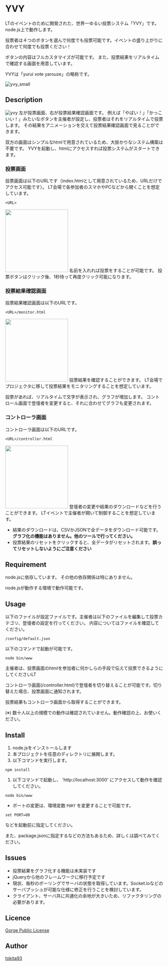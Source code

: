 YVY
====

LTのイベントのために開発された、世界一ゆるい投票システム「YVY」です。
node.js上で動作します。

投票者は４つのボタンを選んで何度でも投票可能です。イベントの盛り上がりに合わせて何度でも投票ください！

ボタンの内容はフルカスタマイズが可能です。
また、投票結果をリアルタイムで確認する画面を用意しています。

YVYは「yurui vote yarouze」の略称です。

![yvy_small](https://user-images.githubusercontent.com/10110956/50638872-a17db700-0fa2-11e9-8353-d802e72f8b42.gif)

## Description
![yvy](https://user-images.githubusercontent.com/10110956/50638797-63809300-0fa2-11e9-8305-75200f58aa49.gif)
左が投票画面、右が投票結果確認画面です。
例えば「やばい！」「かっこいい！」みたいなボタンを主催者が設定し、投票者はそれをリアルタイムで投票します。
その結果をアニメーションを交えて投票結果確認画面で見ることができます。

双方の画面はシンプルなhtmlで用意されているため、大掛かりなシステム構築は不要です。
YVYを起動し、htmlにアクセスすれば投票システムがスタートできます。

### 投票画面
投票画面は以下のURLです（index.htmlとして用意されているため、URLだけでアクセス可能です）。
LT会場で各参加者のスマホやPCなどから開くことを想定しています。
```
<URL>
```
<img src="https://user-images.githubusercontent.com/10110956/50640114-31bdfb00-0fa7-11e9-8978-8b309b64fda3.png" width="200px">
名前を入れれば投票をすることが可能です。
投票ボタンはクリック後、1秒待って再度クリック可能になります。


### 投票結果確認画面
投票結果確認画面は以下のURLです。
```
<URL>/monitor.html
```
<img src="https://user-images.githubusercontent.com/10110956/50640168-6336c680-0fa7-11e9-8b51-ba4ca99d9168.png" width="200px">
投票結果を確認することができます。
LT会場でプロジェクタに移して投票結果をモニタリングすることを想定しています。

投票があれば、リアルタイムで文字が表示され、グラフが増加します。
コントロール画面で登壇者を変更すると、それに合わせてグラフも変更されます。

### コントローラ画面

コントローラ画面は以下のURLです。
```
<URL>/controller.html
```
<img src="https://user-images.githubusercontent.com/10110956/50640214-7ea1d180-0fa7-11e9-84a5-99a43abcf885.png" width="200px">
登壇者の変更や結果のダウンロードなどを行うことができます。
LTイベントで主催者が開いて制御することを想定しています。

* 結果のダウンロードは、CSVかJSONで全データをダウンロード可能です。**グラフ化の機能はありません。他のツールで行ってください。**
* 投票結果のリセットをクリックすると、全データがリセットされます。**誤ってリセットしないようにご注意ください**

## Requirement

node.jsに依存しています。
その他の依存関係は特にありません。

node.jsが動作する環境で動作可能です。

## Usage

以下のファイルが設定ファイルです。主催者は以下のファイルを編集して投票カテゴリ、登壇者の設定を行ってください。
内容についてはファイルを確認してください。
```
/config/default.json
```

以下のコマンドで起動が可能です。
```
node bin/www
```

主催者は、投票画面のhtmlを参加者に何かしらの手段で伝えて投票できるようにしてくださいLT

コントローラ画面(/controller.html)で登壇者を切り替えることが可能です。切り替えた場合、投票画面に通知されます。

投票結果もコントローラ画面から取得することができます。

(※) 数十人以上の規模での動作は確認されていません。動作確認の上、お使いください。

## Install

1. node.jsをインストールします
1. 本プロジェクトを任意のディレクトリに展開します。
1. 以下コマンドを実行します。
```
npm install
```
1. 以下コマンドで起動し、 'http://localhost:3000' にアクセスして動作を確認してください。
```
node bin/www
```

- ポートの変更は、環境変数 `PORT` を変更することで可能です。
```
set PORT=80
```
などを起動前に指定してください。

また、package.jsonに指定するなどの方法もあるため、詳しくは調べてみてください。

## Issues

- 投票結果をグラフ化する機能は未実装です
- jQueryから他のフレームワークに移行予定です
- 現状、毎秒のポーリングでサーバの状態を取得しています。Socket.ioなどのサーバプッシュが可能な仕様に修正を行うことを検討しています。
- クライアント、サーバ共に共通化の余地が大きいため、リファクタリングの必要があります。

## Licence

[Gorge Public License](http://gorge.in/2015/12/cathedralandbazzar/)

## Author

[tokita93](https://twitter.com/tokita93)
